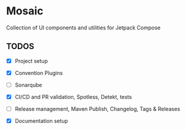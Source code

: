 # Mosaic
Collection of UI components and utilities for Jetpack Compose

## TODOS
- [x] Project setup
- [x] Convention Plugins
- [ ] Sonarqube
- [x] CI/CD and PR validation, Spotless, Detekt, tests
- [ ] Release management, Maven Publish, Changelog, Tags & Releases
- [x] Documentation setup

